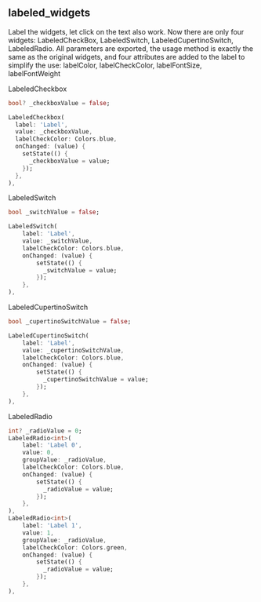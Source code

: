 ## labeled_widgets

Label the widgets, let click on the text also work. Now there are only four widgets: LabeledCheckBox, LabeledSwitch, LabeledCupertinoSwitch, LabeledRadio.
All parameters are exported, the usage method is exactly the same as the original widgets, 
and four attributes are added to the label to simplify the use: labelColor, labelCheckColor, labelFontSize, labelFontWeight

LabeledCheckbox
```dart
bool? _checkboxValue = false;

LabeledCheckbox(
  label: 'Label',
  value: _checkboxValue,
  labelCheckColor: Colors.blue,
  onChanged: (value) {
    setState(() {
      _checkboxValue = value;
    });
  },
),
```

LabeledSwitch
```dart
bool _switchValue = false;

LabeledSwitch(
    label: 'Label',
    value: _switchValue,
    labelCheckColor: Colors.blue,
    onChanged: (value) {
        setState(() {
          _switchValue = value;
        });
    },
),
```

LabeledCupertinoSwitch
```dart
bool _cupertinoSwitchValue = false;

LabeledCupertinoSwitch(
    label: 'Label',
    value: _cupertinoSwitchValue,
    labelCheckColor: Colors.blue,
    onChanged: (value) {
        setState(() {
          _cupertinoSwitchValue = value;
        });
    },
),
```

LabeledRadio
```dart
int? _radioValue = 0;
LabeledRadio<int>(
    label: 'Label 0',
    value: 0,
    groupValue: _radioValue,
    labelCheckColor: Colors.blue,
    onChanged: (value) {
        setState(() {
          _radioValue = value;
        });
    },
),
LabeledRadio<int>(
    label: 'Label 1',
    value: 1,
    groupValue: _radioValue,
    labelCheckColor: Colors.green,
    onChanged: (value) {
        setState(() {
          _radioValue = value;
        });
    },
),
```
